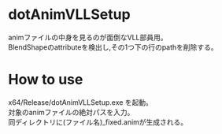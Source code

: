 # dotAnimVLLSetup
animファイルの中身を見るのが面倒なVLL部員用。  
BlendShapeのattributeを検出し,その1つ下の行のpathを削除する。

# How to use
x64/Release/dotAnimVLLSetup.exe を起動。  
対象のanimファイルの絶対パスを入力。  
同ディレクトリに(ファイル名)_fixed.animが生成される。  

